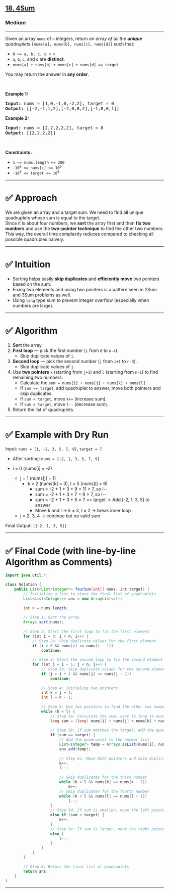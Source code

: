 <h2><a href="https://leetcode.com/problems/4sum">18. 4Sum</a></h2><h3>Medium</h3><hr><p>Given an array <code>nums</code> of <code>n</code> integers, return <em>an array of all the <strong>unique</strong> quadruplets</em> <code>[nums[a], nums[b], nums[c], nums[d]]</code> such that:</p>

<ul>
	<li><code>0 &lt;= a, b, c, d&nbsp;&lt; n</code></li>
	<li><code>a</code>, <code>b</code>, <code>c</code>, and <code>d</code> are <strong>distinct</strong>.</li>
	<li><code>nums[a] + nums[b] + nums[c] + nums[d] == target</code></li>
</ul>

<p>You may return the answer in <strong>any order</strong>.</p>

<p>&nbsp;</p>
<p><strong class="example">Example 1:</strong></p>

<pre>
<strong>Input:</strong> nums = [1,0,-1,0,-2,2], target = 0
<strong>Output:</strong> [[-2,-1,1,2],[-2,0,0,2],[-1,0,0,1]]
</pre>

<p><strong class="example">Example 2:</strong></p>

<pre>
<strong>Input:</strong> nums = [2,2,2,2,2], target = 8
<strong>Output:</strong> [[2,2,2,2]]
</pre>

<p>&nbsp;</p>
<p><strong>Constraints:</strong></p>

<ul>
	<li><code>1 &lt;= nums.length &lt;= 200</code></li>
	<li><code>-10<sup>9</sup> &lt;= nums[i] &lt;= 10<sup>9</sup></code></li>
	<li><code>-10<sup>9</sup> &lt;= target &lt;= 10<sup>9</sup></code></li>
</ul>



---

# ✅ Approach
We are given an array and a target sum. We need to find all unique quadruplets whose sum is equal to the target.  
Since it is about four numbers, we **sort** the array first and then **fix two numbers** and use the **two-pointer technique** to find the other two numbers.  
This way, the overall time complexity reduces compared to checking all possible quadruples naively.

---

# ✅ Intuition
- Sorting helps easily **skip duplicates** and **efficiently move** two pointers based on the sum.
- Fixing two elements and using two pointers is a pattern seen in 2Sum and 3Sum problems as well.
- Using `long` type sum to prevent integer overflow (especially when numbers are large).

---

# ✅ Algorithm
1. **Sort** the array.
2. **First loop** — pick the first number (`i` from `0` to `n-4`).
   - Skip duplicate values of `i`.
3. **Second loop** — pick the second number (`j` from `i+1` to `n-3`).
   - Skip duplicate values of `j`.
4. Use **two pointers** `k` (starting from `j+1`) and `l` (starting from `n-1`) to find remaining two numbers:
   - Calculate the `sum = nums[i] + nums[j] + nums[k] + nums[l]`
   - If `sum == target`, add quadruplet to answer, move both pointers and skip duplicates.
   - If `sum < target`, move `k++` (increase sum).
   - If `sum > target`, move `l--` (decrease sum).
5. Return the list of quadruplets.

---

# ✅ Example with Dry Run
Input: `nums = [1, -2, 3, 5, 7, 9]`, `target = 7`

- After sorting: `nums = [-2, 1, 3, 5, 7, 9]`
  
- i = 0 (nums[i] = -2)
  - j = 1 (nums[j] = 1)
    - k = 2 (nums[k] = 3), l = 5 (nums[l] = 9)
      - sum = -2 + 1 + 3 + 9 = 11 > 7, so l--
      - sum = -2 + 1 + 3 + 7 = 9 > 7, so l--
      - sum = -2 + 1 + 3 + 5 = 7 == target → Add [-2, 1, 3, 5] to answer
      - Move k and l → k = 3, l = 2 → break inner loop
  - j = 2, 3, 4 → continue but no valid sum

Final Output: `[[-2, 1, 3, 5]]`

---

# ✅ Final Code (with line-by-line Algorithm as Comments)

```java
import java.util.*;

class Solution {
    public List<List<Integer>> fourSum(int[] nums, int target) {
        // Initialize a list to store the final list of quadruplets
        List<List<Integer>> ans = new ArrayList<>();
        
        int n = nums.length;
        
        // Step 1: Sort the array
        Arrays.sort(nums);
        
        // Step 2: Start the first loop to fix the first element
        for (int i = 0; i < n; i++) {
            // Step 2a: Skip duplicate values for the first element
            if (i > 0 && nums[i] == nums[i - 1])
                continue;
            
            // Step 3: Start the second loop to fix the second element
            for (int j = i + 1; j < n; j++) {
                // Step 3a: Skip duplicate values for the second element
                if (j > i + 1 && nums[j] == nums[j - 1])
                    continue;
                
                // Step 4: Initialize two pointers
                int k = j + 1;
                int l = n - 1;
                
                // Step 5: Use two pointers to find the other two numbers
                while (k < l) {
                    // Step 5a: Calculate the sum, cast to long to avoid integer overflow
                    long sum = (long) nums[i] + nums[j] + nums[k] + nums[l];
                    
                    // Step 5b: If sum matches the target, add the quadruplet
                    if (sum == target) {
                        // Add the quadruplet to the answer list
                        List<Integer> temp = Arrays.asList(nums[i], nums[j], nums[k], nums[l]);
                        ans.add(temp);
                        
                        // Step 5c: Move both pointers and skip duplicate values
                        k++;
                        l--;
                        
                        // Skip duplicates for the third number
                        while (k < l && nums[k] == nums[k - 1]) 
                            k++;
                        // Skip duplicates for the fourth number
                        while (k < l && nums[l] == nums[l + 1]) 
                            l--;
                    }
                    // Step 5d: If sum is smaller, move the left pointer to increase the sum
                    else if (sum < target) {
                        k++;
                    }
                    // Step 5e: If sum is larger, move the right pointer to decrease the sum
                    else {
                        l--;
                    }
                }
            }
        }
        
        // Step 6: Return the final list of quadruplets
        return ans;
    }
}
```

---
